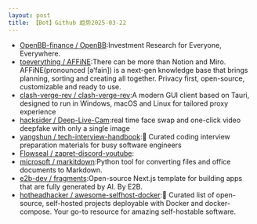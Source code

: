 ```yaml
---
layout: post
title: 【Bot】Github 趋势2025-03-22
---
```


* [OpenBB-finance / OpenBB](https://github.com/OpenBB-finance/OpenBB):Investment Research for Everyone, Everywhere.
* [toeverything / AFFiNE](https://github.com/toeverything/AFFiNE):There can be more than Notion and Miro. AFFiNE(pronounced [ə‘fain]) is a next-gen knowledge base that brings planning, sorting and creating all together. Privacy first, open-source, customizable and ready to use.
* [clash-verge-rev / clash-verge-rev](https://github.com/clash-verge-rev/clash-verge-rev):A modern GUI client based on Tauri, designed to run in Windows, macOS and Linux for tailored proxy experience
* [hacksider / Deep-Live-Cam](https://github.com/hacksider/Deep-Live-Cam):real time face swap and one-click video deepfake with only a single image
* [yangshun / tech-interview-handbook](https://github.com/yangshun/tech-interview-handbook):💯 Curated coding interview preparation materials for busy software engineers
* [Flowseal / zapret-discord-youtube](https://github.com/Flowseal/zapret-discord-youtube):
* [microsoft / markitdown](https://github.com/microsoft/markitdown):Python tool for converting files and office documents to Markdown.
* [e2b-dev / fragments](https://github.com/e2b-dev/fragments):Open-source Next.js template for building apps that are fully generated by AI. By E2B.
* [hotheadhacker / awesome-selfhost-docker](https://github.com/hotheadhacker/awesome-selfhost-docker):🚀 Curated list of open-source, self-hosted projects deployable with Docker and docker-compose. Your go-to resource for amazing self-hostable software.
